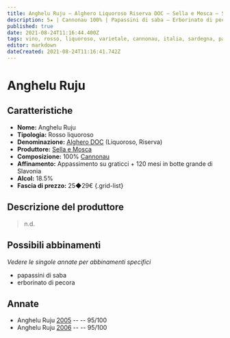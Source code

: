 ```yaml
---
title: Anghelu Ruju – Alghero Liquoroso Riserva DOC – Sella e Mosca – Sardegna (IT) – 25◆29€
description: 5★ | Cannonau 100% | Papassini di saba – Erborinato di pecora
published: true
date: 2021-08-24T11:16:44.400Z
tags: vino, rosso, liquoroso, varietale, cannonau, italia, sardegna, papassini di saba, erborinato di pecora, 25◆29€, 5 stelle
editor: markdown
dateCreated: 2021-08-24T11:16:41.742Z
---
```


# Anghelu Ruju

## Caratteristiche
- **Nome:** Anghelu Ruju 
- **Tipologia:** Rosso liquoroso
- **Denominazione:** [Alghero DOC](/denominazioni/Italia/Sardegna/DOC/Alghero) (Liquoroso, Riserva)
- **Produttore:** [Sella e Mosca](/produttori/Italia/Sardegna/Sella-e-Mosca) 
- **Composizione:** 100% [Cannonau](/vitigni/Italia/bacca-nera/cannonau)
- **Affinamento:** Appassimento su graticci + 120 mesi in botte grande di Slavonia 
- **Alcol:** 18.5%
- **Fascia di prezzo:** 25◆29€
{.grid-list}

## Descrizione del produttore

> n.d.

## Possibili abbinamenti
*Vedere le singole annate per abbinamenti specifici*

- papassini di saba
- erborinato di pecora

## Annate
- Anghelu Ruju [2005](vini/Italia/Sardegna/Sella-e-Mosca/Anghelu-Ruju/2005) -- <span class="star-5"></span> -- 95/100
- Anghelu Ruju [2006](vini/Italia/Sardegna/Sella-e-Mosca/Anghelu-Ruju/2006) -- <span class="star-5"></span> -- 95/100



